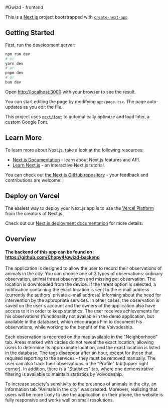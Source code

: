 #Gwizd - frontend

This is a [Next.js](https://nextjs.org/) project bootstrapped with [`create-next-app`](https://github.com/vercel/next.js/tree/canary/packages/create-next-app).

## Getting Started

First, run the development server:

```bash
npm run dev
# or
yarn dev
# or
pnpm dev
# or
bun dev
```

Open [http://localhost:3000](http://localhost:3000) with your browser to see the result.

You can start editing the page by modifying `app/page.tsx`. The page auto-updates as you edit the file.

This project uses [`next/font`](https://nextjs.org/docs/basic-features/font-optimization) to automatically optimize and load Inter, a custom Google Font.

## Learn More

To learn more about Next.js, take a look at the following resources:

- [Next.js Documentation](https://nextjs.org/docs) - learn about Next.js features and API.
- [Learn Next.js](https://nextjs.org/learn) - an interactive Next.js tutorial.

You can check out [the Next.js GitHub repository](https://github.com/vercel/next.js/) - your feedback and contributions are welcome!

## Deploy on Vercel

The easiest way to deploy your Next.js app is to use the [Vercel Platform](https://vercel.com/new?utm_medium=default-template&filter=next.js&utm_source=create-next-app&utm_campaign=create-next-app-readme) from the creators of Next.js.

Check out our [Next.js deployment documentation](https://nextjs.org/docs/deployment) for more details.

## Overview
#### The backend of this app can be found on : https://github.com/Chopy4/gwizd-backend


The application is designed to allow the user to record their observations 
of animals in the city. You can choose one of 3 types of observations: 
ordinary observation, animal threat observation and missing pet observation. 
The location is downloaded from the device. If the threat option is selected,
a notification containing the exact location is sent to the e-mail address 
(currently the authors' private e-mail address) informing about the need 
for intervention by the appropriate services. In other cases, the observation
is saved on the user's account and the owners of the application also have 
access to it in order to keep statistics. The user receives achievements 
for his observations (functionality not available in the demo application, 
but available in the database), which encourages him to document his 
observations, while working to the benefit of the Voivodeship.


Each observation is recorded on the map available in the "Neighborhood" 
tab. Areas marked with circles do not reveal the exact location, allowing 
users to determine its approximate location, and the exact location is 
listed in the database. The tags disappear after an hour, except for those 
that required reporting to the services - they must be removed manually. 
The user can also track their observations in the "Profile" tab (upper 
right corner). In addition, there is a "Statistics" tab, where one 
demonstrative filtering is available to maintain statistics by Voivodeship.


To increase society's sensitivity to the presence of animals in the city, 
an information tab "Animals in the city" was created. Moreover, realizing 
that users will be more likely to use the application on their phone, 
the website is fully responsive and works well on small resolutions.
